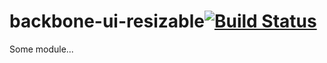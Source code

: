 # backbone-ui-resizable[![Build Status](https://secure.travis-ci.org/simonfan/backbone-ui-resizable.png?branch=master)](http://travis-ci.org/simonfan/backbone-ui-resizable)

Some module...
